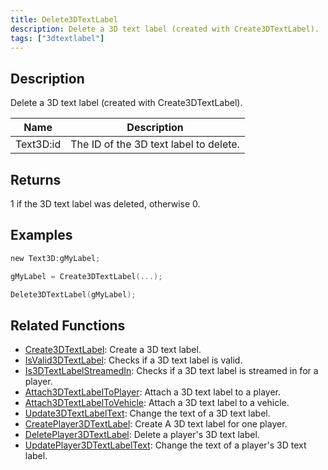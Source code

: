 ```yaml
---
title: Delete3DTextLabel
description: Delete a 3D text label (created with Create3DTextLabel).
tags: ["3dtextlabel"]
---
```


## Description

Delete a 3D text label (created with Create3DTextLabel).

| Name      | Description                            |
| --------- | -------------------------------------- |
| Text3D:id | The ID of the 3D text label to delete. |

## Returns

1 if the 3D text label was deleted, otherwise 0.

## Examples

```c
new Text3D:gMyLabel;

gMyLabel = Create3DTextLabel(...);

Delete3DTextLabel(gMyLabel);
```

## Related Functions

- [Create3DTextLabel](Create3DTextLabel): Create a 3D text label.
- [IsValid3DTextLabel](IsValid3DTextLabel): Checks if a 3D text label is valid.
- [Is3DTextLabelStreamedIn](Is3DTextLabelStreamedIn): Checks if a 3D text label is streamed in for a player.
- [Attach3DTextLabelToPlayer](Attach3DTextLabelToPlayer): Attach a 3D text label to a player.
- [Attach3DTextLabelToVehicle](Attach3DTextLabelToVehicle): Attach a 3D text label to a vehicle.
- [Update3DTextLabelText](Update3DTextLabelText): Change the text of a 3D text label.
- [CreatePlayer3DTextLabel](CreatePlayer3DTextLabel): Create A 3D text label for one player.
- [DeletePlayer3DTextLabel](DeletePlayer3DTextLabel): Delete a player's 3D text label.
- [UpdatePlayer3DTextLabelText](UpdatePlayer3DTextLabelText): Change the text of a player's 3D text label.

